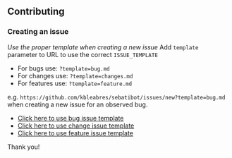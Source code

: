 ## Contributing


### Creating an issue
*Use the proper template when creating a new issue*
Add `template` parameter to URL to use the correct `ISSUE_TEMPLATE`

- For bugs use: `?template=bug.md`
- For changes use: `?template=changes.md`
- For features use: `?template=feature.md`

e.g. `https://github.com/kbleabres/sebatibot/issues/new?template=bug.md` when creating a new issue for an observed bug.

- [Click here to use bug issue template](https://github.com/kbleabres/sebatibot/issues/new?template=bug.md)
- [Click here to use change issue template](https://github.com/kbleabres/sebatibot/issues/new?template=changes.md)
- [Click here to use feature issue template](https://github.com/kbleabres/sebatibot/issues/new?template=feature.md)

Thank you!
